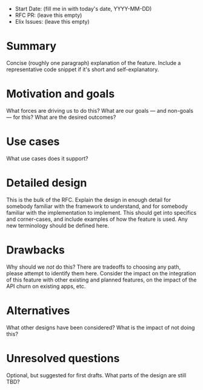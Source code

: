 - Start Date: (fill me in with today's date, YYYY-MM-DD)
- RFC PR: (leave this empty)
- Elix Issues: (leave this empty)

# Summary

Concise (roughly one paragraph) explanation of the feature.
Include a representative code snippet if it's short and self-explanatory.

# Motivation and goals

What forces are driving us to do this?
What are our goals — and non-goals — for this?
What are the desired outcomes?

# Use cases

What use cases does it support?

# Detailed design

This is the bulk of the RFC. Explain the design in enough detail for somebody
familiar with the framework to understand, and for somebody familiar with the
implementation to implement. This should get into specifics and corner-cases,
and include examples of how the feature is used. Any new terminology should be
defined here.

# Drawbacks

Why should we *not* do this? There are tradeoffs to choosing any path, please
attempt to identify them here. Consider the impact on the integration of this
feature with other existing and planned features, on the impact of the API churn
on existing apps, etc.

# Alternatives

What other designs have been considered? What is the impact of not doing this?

# Unresolved questions

Optional, but suggested for first drafts. What parts of the design are still
TBD?